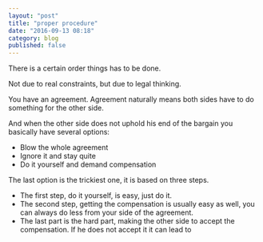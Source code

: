 ```yaml
---
layout: "post"
title: "proper procedure"
date: "2016-09-13 08:18"
category: blog
published: false
---
```

There is a certain order things has to be done.

Not due to real constraints, but due to legal thinking.

You have an agreement. Agreement naturally means both sides have to do something for the other side.

And when the other side does not uphold his end of the bargain you basically have several options:
- Blow the whole agreement
- Ignore it and stay quite
- Do it yourself and demand compensation

The last option is the trickiest one, it is based on three steps.
- The first step, do it yourself, is easy, just do it.
- The second step, getting the compensation is usually easy as well, you can always do less from your side
  of the agreement.
- The last part is the hard part, making the other side to accept the compensation. If he does not accept it it can lead to 
